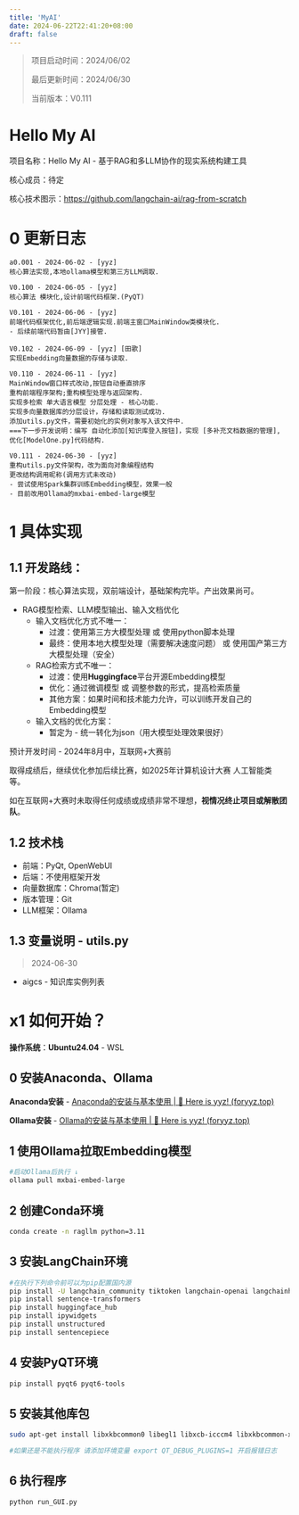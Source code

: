 ```yaml
---
title: 'MyAI'
date: 2024-06-22T22:41:20+08:00
draft: false
---
```

> 项目启动时间：2024/06/02
>
> 最后更新时间：2024/06/30
>
> 当前版本：V0.111

# Hello My AI

项目名称：Hello My AI - 基于RAG和多LLM协作的现实系统构建工具

核心成员：待定

核心技术图示：https://github.com/langchain-ai/rag-from-scratch



# 0 更新日志

```
a0.001 - 2024-06-02 - [yyz]
核心算法实现,本地ollama模型和第三方LLM调取.

V0.100 - 2024-06-05 - [yyz]
核心算法 模块化,设计前端代码框架.(PyQT)

V0.101 - 2024-06-06 - [yyz]
前端代码框架优化,前后端逻辑实现.前端主窗口MainWindow类模块化.
- 后续前端代码暂由[JYY]接管.

V0.102 - 2024-06-09 - [yyz] [田歌]
实现Embedding向量数据的存储与读取.

V0.110 - 2024-06-11 - [yyz]
MainWindow窗口样式改动,按钮自动垂直排序
重构前端程序架构;重构模型处理与返回架构.
实现多检索 单大语言模型 分层处理 - 核心功能.
实现多向量数据库的分层设计，存储和读取测试成功.
添加utils.py文件，需要初始化的实例对象写入该文件中.
===下一步开发说明：编写 自动化添加[知识库登入按钮]，实现 [多补充文档数据的管理], 优化[ModelOne.py]代码结构.

V0.111 - 2024-06-30 - [yyz]
重构utils.py文件架构，改为面向对象编程结构
更改结构调用昵称(调用方式未改动)
- 尝试使用Spark集群训练Embedding模型，效果一般
- 目前改用Ollama的mxbai-embed-large模型
```



# 1 具体实现

## 1.1 开发路线：

第一阶段：核心算法实现，双前端设计，基础架构完毕。产出效果尚可。

- RAG模型检索、LLM模型输出、输入文档优化
  - 输入文档优化方式不唯一：
    - 过渡：使用第三方大模型处理 或 使用python脚本处理
    - 最终：使用本地大模型处理（需要解决速度问题） 或 使用国产第三方大模型处理（安全）
  - RAG检索方式不唯一：
    - 过渡：使用**Huggingface**平台开源Embedding模型
    - 优化：通过微调模型 或 调整参数的形式，提高检索质量
    - 其他方案：如果时间和技术能力允许，可以训练开发自己的Embedding模型
  - 输入文档的优化方案：
    - 暂定为 - 统一转化为json（用大模型处理效果很好）

预计开发时间 - 2024年8月中，互联网+大赛前

取得成绩后，继续优化参加后续比赛，如2025年计算机设计大赛 人工智能类 等。

如在互联网+大赛时未取得任何成绩或成绩非常不理想，**视情况终止项目或解散团队**。

## 1.2 技术栈

- 前端：PyQt, OpenWebUI
- 后端：不使用框架开发
- 向量数据库：Chroma(暂定)
- 版本管理：Git
- LLM框架：Ollama

## 1.3 变量说明 - utils.py

> 2024-06-30

- aigcs - 知识库实例列表



# x1 如何开始？

**操作系统**：**Ubuntu24.04** - WSL

## 0 安装Anaconda、Ollama

**Anaconda安装** - [Anaconda的安装与基本使用 | 🫨 Here is yyz! (foryyz.top)](https://foryyz.top/posts/othersite/howtouseanaconda/#0-安装anaconda)

**Ollama安装** - [Ollama的安装与基本使用 | 🫨 Here is yyz! (foryyz.top)](https://foryyz.top/posts/othersite/howtouseollama/#0-安装ollama)

## 1 使用Ollama拉取Embedding模型

```bash
#启动Ollama后执行 ↓
ollama pull mxbai-embed-large
```

## 2 创建Conda环境

```bash
conda create -n ragllm python=3.11
```

## 3 安装LangChain环境

```bash
#在执行下列命令前可以为pip配置国内源
pip install -U langchain_community tiktoken langchain-openai langchainhub chromadb langchain
pip install sentence-transformers
pip install huggingface_hub
pip install ipywidgets
pip install unstructured
pip install sentencepiece
```

## 4 安装PyQT环境

```bash
pip install pyqt6 pyqt6-tools
```

## 5 安装其他库包

```bash
sudo apt-get install libxkbcommon0 libegl1 libxcb-icccm4 libxkbcommon-x11-0 libxcb-image0 libxcb-keysyms1 libxcb-render-util0

#如果还是不能执行程序 请添加环境变量 export QT_DEBUG_PLUGINS=1 开启报错日志
```

## 6 执行程序

```
python run_GUI.py
```

